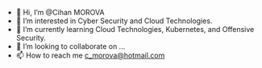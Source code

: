 - 👋 Hi, I’m @Cihan MOROVA
- 👀 I’m interested in Cyber Security and Cloud Technologies.
- 🌱 I’m currently learning Cloud Technologies, Kubernetes, and Offensive Security.
- 💞️ I’m looking to collaborate on ...
- 📫 How to reach me c_morova@hotmail.com 

<!---
kerk1/kerk1 is a ✨ special ✨ repository because its `README.md` (this file) appears on your GitHub profile.
You can click the Preview link to take a look at your changes.
--->

